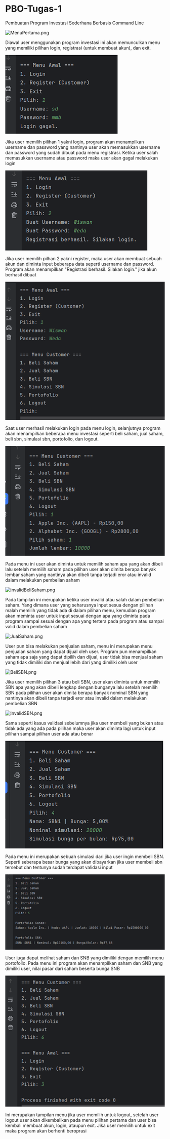 # PBO-Tugas-1
Pembuatan Program Investasi Sederhana Berbasis Command Line

![MenuPertama.png](MenuPertama.png)

Diawal user menggunakan program investasi ini akan memunculkan menu yang memiliki pilihan
login, registrasi (untuk membuat akun), dan exit.

![gagalLogin.png](image/gagalLogin.png)

Jika user memilih pilihan 1 yakni login, program akan menampilkan username dan password yang
nantinya user akan memasukkan username dan password yang sudah dibuat pada menu registrasi.
Ketika user salah memasukkan username atau password maka user akan gagal melakukan login

![MenuRegist.png](image/MenuRegist.png)

Jika user memilih pilhan 2 yakni register, maka user akan membuat sebuah akun dan diminta 
input beberapa data seperti username dan password. Program akan menampilkan 
"Registrasi berhasil. Silakan login." jika akun berhasil dibuat

![menuPilihan.png](image/menuPilihan.png)

Saat user merhasil melakukan login pada menu login, selanjutnya program akan menampilkan 
beberapa menu investasi seperti beli saham, jual saham, beli sbn, simulasi sbn, portofolio,
dan logout.

![PembelianSaham.png](image/PembelianSaham.png)

Pada menu ini user akan diminta untuk memilih saham apa yang akan dibeli lalu setelah memilih 
saham pada pilihan user akan dimita berapa banyak lembar saham yang nantinya akan dibeli
tanpa terjadi eror atau invalid dalam melakukan pembelian saham

![invalidBeliSaham.png](invalidBeliSaham.png)

Pada tampilan ini merupakan ketika user invalid atau salah dalam pembelian saham. Yang dimana
user yang seharusnya input sesua dengan pilihan malah memilih yang tidak ada di dalam pilihan
menu, kemudian program akan meminta user untuk input sesuai dengan apa yang diminta pada program
sampai sesuai dengan apa yang tertera pada program atau sampai valid dalam pembelian saham

![JualSaham.png](JualSaham.png)

User pun bisa melakukan penjualan saham, menu ini merupakan menu penjualan saham yang dapat dijual oleh
user. Program pun menampilkan saham apa saja yang dapat dipilih dan dijual, user tidak bisa menjual saham
yang tidak dimiliki dan menjual lebih dari yang dimiliki oleh user

![BeliSBN.png](BeliSBN.png)

Jika user memilih pilihan 3 atau beli SBN, user akan diminta untuk memilih SBN apa yang akan 
dibeli lengkap dengan bunganya lalu setelah memilih SBN pada pilihan user akan dimita berapa 
banyak nominal SBN yang nantinya akan dibeli tanpa terjadi eror atau invalid dalam melakukan pembelian SBN

![InvalidSBN.png](InvalidSBN.png)

Sama seperti kasus validasi sebelumnya jika user membeli yang bukan atau tidak ada yang ada pada pilihan
maka user akan diminta lagi untuk input pilihan sampai pilihan user ada atau benar

![SimulasiSBN.png](image/SimulasiSBN.png)

Pada menu ini merupakan sebuah simulasi dari jika user ingin membeli SBN. Seperti seberapa besar bunga
yang akan dibayarkan jika user membeli sbn tersebut dan tentunya sudah terdapat validasi input

![Portofolio.png](image/Portofolio.png)

User juga dapat melihat saham dan SNB yang dimiliki dengan memilih menu portofolio. Pada menu ini
program akan menampilkan saham dan SNB yang dimiliki user, nilai pasar dari saham beserta bunga SNB

![Logout.png](image/Logout.png)

Ini merupakan tampilan menu jika user memilih untuk logout, setelah user logout user akan dikembalikan
pada menu pilihan pertama dan user bisa kembali membuat akun, login, ataupun exit.
Jika user memilih untuk exit maka program akan berhenti beroprasi
